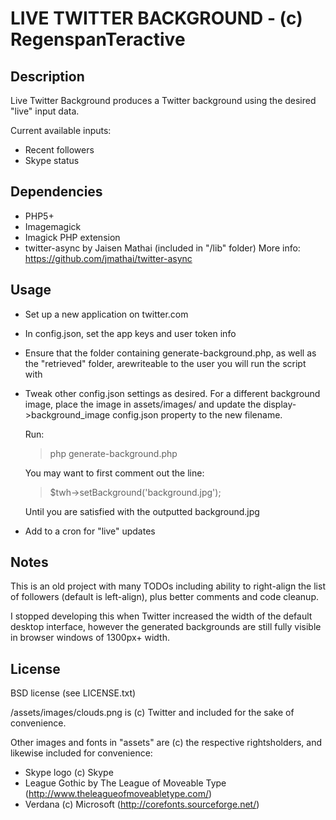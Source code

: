 LIVE TWITTER BACKGROUND - (c) RegenspanTeractive
===========================================================

Description
-----------

Live Twitter Background produces a Twitter background using
the desired "live" input data.

Current available inputs:

* Recent followers
* Skype status

Dependencies
------------

* PHP5+
* Imagemagick
* Imagick PHP extension
* twitter-async by Jaisen Mathai (included in "/lib" folder)
    More info: https://github.com/jmathai/twitter-async

Usage
-----

* Set up a new application on twitter.com
* In config.json, set the app keys and user token info
* Ensure that the folder containing generate-background.php,
    as well as the "retrieved" folder, arewriteable to the
    user you will run the script with
* Tweak other config.json settings as desired.
    For a different background image, place the image
    in assets/images/ and update the display->background_image
    config.json property to the new filename.

    Run:
    > php generate-background.php

    You may want to first comment out the line:
    > $twh->setBackground('background.jpg');

    Until you are satisfied with the outputted background.jpg

* Add to a cron for "live" updates


Notes
-----

This is an old project with many TODOs including ability
to right-align the list of followers (default is left-align),
plus better comments and code cleanup.

I stopped developing this when Twitter increased the width
of the default desktop interface, however the generated
backgrounds are still fully visible in browser windows of 
1300px+ width.

License
-------

BSD license (see LICENSE.txt)

/assets/images/clouds.png is (c) Twitter and included
for the sake of convenience.

Other images and fonts in "assets" are (c) the respective
rightsholders, and likewise included for convenience:
* Skype logo (c) Skype
* League Gothic by The League of Moveable Type
    (http://www.theleagueofmoveabletype.com/)
* Verdana (c) Microsoft
    (http://corefonts.sourceforge.net/) 
